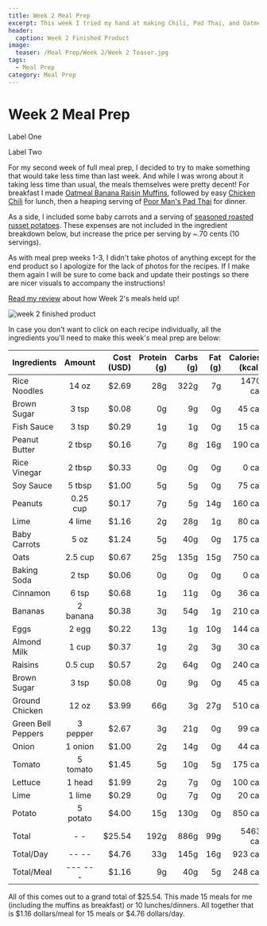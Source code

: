 ```yaml
---
title: Week 2 Meal Prep
excerpt: This week I tried my hand at making Chili, Pad Thai, and Oatmeal Muffins. The muffins were questionable. 
header:
  caption: Week 2 Finished Product
image:
  teaser: /Meal Prep/Week 2/Week 2 Teaser.jpg
tags: 
  - Meal Prep
category: Meal Prep
---
```


# Week 2 Meal Prep

<div class="pie-chart">
  <div class="common border"></div>
  <div class="common base"></div>
  <div class="common slice slice-1-c">
    <div class="common slice slice-1-w"></div> 
  </div>
  <div class="common slice slice-2-c">   
    <div class="common slice slice-2-w"></div>
  </div> 
  <p class="label slice-1-label">Label One</p>
  <p class="label slice-2-label">Label Two</p>
</div>

For my second week of full meal prep, I decided to try to make something that would take less time than last week. And while I was wrong about it taking less time than usual, the meals themselves were pretty decent! For breakfast I made [Oatmeal Banana Raisin Muffins](http://underwriteyourlife.com/comingsoon/), followed by easy [Chicken Chili](http://underwriteyourlife.com/comingsoon/) for lunch, then a heaping serving of [Poor Man's Pad Thai](http://underwriteyourlife.com/recipe/PoorManPadThai/) for dinner. 

As a side, I included some baby carrots and a serving of [seasoned roasted russet potatoes](http://underwriteyourlife.com/recipe/RoastedSeasonedPotatoes/). These expenses are not included in the ingredient breakdown below, but increase the price per serving by ~.70 cents (10 servings). 

As with meal prep weeks 1-3, I didn't take photos of anything except for the end product so I apologize for the lack of photos for the recipes. If I make them again I will be sure to come back and update their postings so there are nicer visuals to accompany the instructions!

[Read my review](http://underwriteyourlife.com/comingsoon/) about how Week 2's meals held up!

![week 2 finished product](https://github.com/underwriteyourlife/underwriteyourlife.github.io/blob/master/images/Meal%20Prep/Week%202/Week%202%20Finished%20Product.jpg?raw=true "Week 2 Finished Meal Prep")

In case you don't want to click on each recipe individually, all the ingredients you'll need to make this week's meal prep are below:

|	**Ingredients**	|	**Amount**		|	 **Cost (USD)** 	|	**Protein (g)**	|	**Carbs (g)**	|	**Fat (g)**	|	**Calories (kcal)**
|	:----------	|	:----------:		|	 ---------: 	|	 ---------: 	|	 ---------: 	|	 ---------: 	|	 ---------: 
|	Rice Noodles	|	14	oz	|	 $2.69 	|	28g	|	322g	|	7g	|	1470 cal
|	Brown Sugar	|	3	tsp	|	 $0.08 	|	0g	|	9g	|	0g	|	45 cal
|	Fish Sauce	|	3	tsp	|	 $0.29 	|	1g	|	1g	|	0g	|	15 cal
|	Peanut Butter	|	2	tbsp	|	 $0.16 	|	7g	|	8g	|	16g	|	190 cal
|	Rice Vinegar	|	2	tbsp	|	 $0.33 	|	0g	|	0g	|	0g	|	0 cal
|	Soy Sauce	|	5	tbsp	|	 $1.00 	|	5g	|	5g	|	0g	|	75 cal
|	Peanuts	|	0.25	cup	|	 $0.17 	|	7g	|	5g	|	14g	|	160 cal
|	Lime	|	4	lime	|	 $1.16 	|	2g	|	28g	|	1g	|	80 cal
|	Baby Carrots	|	5	oz	|	 $1.24 	|	5g	|	40g	|	0g	|	175 cal
|	Oats	|	2.5	cup	|	 $0.67 	|	25g	|	135g	|	15g	|	750 cal
|	Baking Soda	|	2	tsp	|	 $0.06 	|	0g	|	0g	|	0g	|	0 cal
|	Cinnamon	|	6	tsp	|	 $0.68 	|	1g	|	11g	|	0g	|	36 cal
|	Bananas	|	2	banana	|	 $0.38 	|	3g	|	54g	|	1g	|	210 cal
|	Eggs 	|	2	egg	|	 $0.22 	|	13g	|	1g	|	10g	|	144 cal
|	Almond Milk	|	1	cup	|	 $0.37 	|	1g	|	2g	|	3g	|	30 cal
|	Raisins	|	0.5	cup	|	 $0.57 	|	2g	|	64g	|	0g	|	240 cal
|	Brown Sugar	|	3	tsp	|	 $0.08 	|	0g	|	9g	|	0g	|	45 cal
|	Ground Chicken	|	12	oz	|	 $3.99 	|	66g	|	3g	|	27g	|	510 cal
|	Green Bell Peppers	|	3	pepper	|	 $2.67 	|	3g	|	21g	|	0g	|	99 cal
|	Onion	|	1	onion	|	 $1.00 	|	2g	|	14g	|	0g	|	44 cal
|	Tomato	|	5	tomato	|	 $1.45 	|	5g	|	10g	|	5g	|	175 cal
|	Lettuce	|	1	head	|	 $1.99 	|	2g	|	7g	|	0g	|	100 cal
|	Lime	|	1	lime	|	 $0.29 	|	0g	|	7g	|	0g	|	20 cal
|	Potato	|	5	potato	|	 $4.00 	|	15g	|	130g	|	0g	|	850 cal
|	Total	|	-	-	|	 $25.54 	|	192g	|	886g	|	99g	|	5463 cal
|	Total/Day	|	--	--	|	 $4.76 	|	33g	|	145g	|	16g	|	923 cal
|	Total/Meal	|	---	---	|	 $1.16 	|	9g	|	40g	|	5g	|	248 cal

All of this comes out to a grand total of $25.54. This made 15 meals for me (including the muffins as breakfast) or 10 lunches/dinners. All together that is $1.16 dollars/meal for 15 meals or $4.76 dollars/day. 
